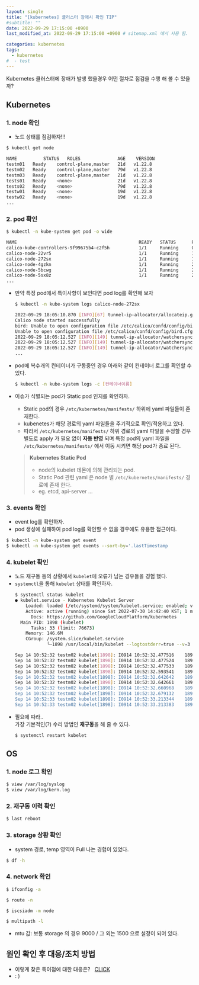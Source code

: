 ```yaml
---
layout: single
title: "[kubernetes] 클러스터 장애시 확인 TIP"
#subtitle: ""
date: 2022-09-29 17:15:00 +0900
last_modified_at: 2022-09-29 17:15:00 +0900 # sitemap.xml 에서 사용 됨. 

categories: kubernetes
tags:
  - kubernetes  
#  - test
---
```


Kubernetes 클러스터에 장애가 발생 했을경우 어떤 절차로 점검을 수행 해 볼 수 있을까?



## Kubernetes
### 1. node 확인
- 노드 상태를 점검하자!!!

```bash
$ kubectl get node

NAME          STATUS   ROLES              AGE    VERSION
testm01   Ready    control-plane,master   21d   v1.22.8
testm02   Ready    control-plane,master   79d   v1.22.8
testm03   Ready    control-plane,master   21d   v1.22.8
tests01   Ready    <none>                 21d   v1.22.8
tests02   Ready    <none>                 79d   v1.22.8
testw01   Ready    <none>                 19d   v1.22.8
testw02   Ready    <none>                 19d   v1.22.8
...
```

### 2. pod 확인
```bash
$ kubectl -n kube-system get pod -o wide

NAME                                              READY   STATUS      RESTARTS       AGE    IP                NODE          NOMINATED NODE   READINESS GATES
calico-kube-controllers-9f99675b4-c2f5h           1/1     Running     0              20d    xx.xxx.xx.28      tests02   <none>           <none>
calico-node-22vr5                                 1/1     Running     1 (10d ago)    10d    xx.xxx.xx.45      testw13   <none>           <none>
calico-node-272sx                                 1/1     Running     1 (10d ago)    10d    xx.xxx.xx.34      testw02   <none>           <none>
calico-node-4gzkn                                 1/1     Running     2 (3d7h ago)   3d7h   xx.xxx.xx.71      testw39   <none>           <none>
calico-node-5bcwg                                 1/1     Running     2 (10d ago)    10d    xx.xxx.xx.54      testw22   <none>           <none>
calico-node-5sx8z                                 1/1     Running     2 (10d ago)    
...
```

- 만약 특정 pod에서 특이사항이 보인다면 pod log를 확인해 보자
  ```bash
  $ kubectl -n kube-system logs calico-node-272sx

  2022-09-29 18:05:10.870 [INFO][67] tunnel-ip-allocator/allocateip.go 305: Current address is still valid, do nothing currentAddr="192.168.245.0" type="ipipTunnelAddress"
  Calico node started successfully
  bird: Unable to open configuration file /etc/calico/confd/config/bird6.cfg: No such file or directorybird:
  Unable to open configuration file /etc/calico/confd/config/bird.cfg: No such file or directory
  2022-09-29 18:05:12.527 [INFO][149] tunnel-ip-allocator/watchersyncer.go 89: Start called
  2022-09-29 18:05:12.527 [INFO][149] tunnel-ip-allocator/watchersyncer.go 127: Sending status update Status=wait-for-ready
  2022-09-29 18:05:12.527 [INFO][149] tunnel-ip-allocator/watchersyncer.go 147: Starting main event processing loop  
  ...
  ```

- pod에 복수개의 컨테이너가 구동중인 경우 아래와 같이 컨테이너 로그를 확인할 수 있다.
  ```bash
  $ kubectl -n kube-system logs -c [컨테이너이름]
  ```

- 이슈가 식별되는 pod가 Static pod 인지를 확인하자.  
  - Static pod의 경우 `/etc/kubernetes/manifests/` 하위에 yaml 파일들이 존재한다.
  - kubenetes가 해당 경로의 yaml 파일들을 주기적으로 확인/적용하고 있다.
  - 따라서 `/etc/kubernetes/manifests/` 하위 경로의 yaml 파일을 수정할 경우  
    별도로 apply 가 필요 없이 **자동 반영** 되며 특정 pod의 yaml 파일을  
    `/etc/kubernetes/manifests/` 에서 이동 시키면 해당 pod가 종료 된다.
  

  > **Kubernetes Static Pod**  
  > - node의 kubelet 데몬에 의해 관리되는 pod.  
  > - Static Pod 관련 yaml 은 node 별 `/etc/kubernetes/manifests/` 경로에 존재 한다.  
  > - eg. etcd, api-server ...


### 3. events 확인
- event log를 확인하자.
- pod 생성에 실패하여 pod log를 확인할 수 없을 경우에도 유용한 접근이다.

```bash
$ kubectl -n kube-system get event
$ kubectl -n kube-system get events --sort-by='.lastTimestamp 
```

### 4. kubelet 확인
- 노드 재구동 등의 상황에서 `kubelet`에 오류가 남는 경우들을 경험 했다.
- `systemctl`을 통해 `kubelet` 상태를 확인하자.
  ```bash
  $ systemctl status kubelet
  ● kubelet.service - Kubernetes Kubelet Server
      Loaded: loaded (/etc/systemd/system/kubelet.service; enabled; vendor preset: enabled)
      Active: active (running) since Sat 2022-07-30 14:42:40 KST; 1 months 5 days ago
        Docs: https://github.com/GoogleCloudPlatform/kubernetes
    Main PID: 1898 (kubelet)
        Tasks: 33 (limit: 76673)
      Memory: 146.6M
      CGroup: /system.slice/kubelet.service
              └─1898 /usr/local/bin/kubelet --logtostderr=true --v=3 --node-ip=xx.xxx.xx.xx --hostname-override=testm02p --bootstrap-kubeconfig=/etc/kubernetes/bootstrap-kubelet.conf --config=/etc/kubernetes/kubelet-config.yaml --kubeconf>

  Sep 14 10:52:32 testm02 kubelet[1898]: I0914 10:52:32.477516    1898 kubelet_getters.go:176] "Pod status updated" pod="kube-system/kube-controller-manager-testm02" status=Running
  Sep 14 10:52:32 testm02 kubelet[1898]: I0914 10:52:32.477524    1898 kubelet_getters.go:176] "Pod status updated" pod="kube-system/kube-scheduler-testm02" status=Running
  Sep 14 10:52:32 testm02 kubelet[1898]: I0914 10:52:32.477533    1898 kubelet_getters.go:176] "Pod status updated" pod="kube-system/kube-apiserver-testm02" status=Running
  Sep 14 10:52:32 testm02 kubelet[1898]: I0914 10:52:32.593541    1898 prober.go:125] "Probe succeeded" probeType="Readiness" pod="kube-system/kube-apiserver-testm02" podUID=e76c3b00c5f31111db69ds32688434b4 containerName="kube-apiserv>
  Sep 14 10:52:32 testm02 kubelet[1898]: I0914 10:52:32.642642    1898 prober.go:125] "Probe succeeded" probeType="Liveness" pod="monitoring/po-prometheus-node-exporter-d4hs8" podUID=b852d518-eda2-4913-b589-2c9468778bd1 containerName="nod>
  Sep 14 10:52:32 testm02 kubelet[1898]: I0914 10:52:32.642661    1898 prober.go:125] "Probe succeeded" probeType="Readiness" pod="monitoring/po-prometheus-node-exporter-d4hs8" podUID=b852d518-eda2-4913-b589-2c9468778bd1 containerName="no>
  Sep 14 10:52:32 testm02 kubelet[1898]: I0914 10:52:32.660968    1898 prober.go:125] "Probe succeeded" probeType="Liveness" pod="trident/trident-csi-2245t" podUID=ec5450c3-8ed1-4859-b313-ca353c42071d containerName="trident-main"
  Sep 14 10:52:32 testm02 kubelet[1898]: I0914 10:52:32.679132    1898 prober.go:125] "Probe succeeded" probeType="Readiness" pod="trident/trident-csi-2245t" podUID=ec5450c3-8ed1-4859-b313-ca353c42071d containerName="trident-main"
  Sep 14 10:52:33 testm02 kubelet[1898]: I0914 10:52:33.213344    1898 container_manager_linux.go:979] "CPUAccounting not enabled for process" pid=1898
  Sep 14 10:52:33 testm02 kubelet[1898]: I0914 10:52:33.213383    1898 container_manager_linux.go:982] "MemoryAccounting not enabled for process" pid=1898
  ```
- 필요에 따라..  
  가장 기본적인(?) 수리 방법인 **재구동**을 해 줄 수 있다.
  ```bash
  $ systemctl restart kubelet
  ```

## OS
### 1. node 로그 확인
```bash
$ view /var/log/syslog
$ view /var/log/kern.log
```

### 2. 재구동 이력 확인
```bash
$ last reboot
```

### 3. storage 상황 확인
- system 경로, temp 영역이 Full 나는 경험이 있었다.
```bash
$ df -h
```

### 4. network 확인
```bash
$ ifconfig -a

$ route -n

$ iscsiadm -m node

$ multipath -l
```
- mtu 값: 보통 storage 의 경우 9000 / 그 외는 1500 으로 설정이 되어 있다.



## 원인 확인 후 대응/조치 방법
- 이렇게 찾은 특이점에 대한 대응은?&nbsp;&nbsp;&nbsp;[CLICK](https://lmgtfy.app/?q=%EA%B5%AC%EA%B8%80+%EA%B2%80%EC%83%89+%EB%B0%A9%EB%B2%95&iie=1)
- : )
